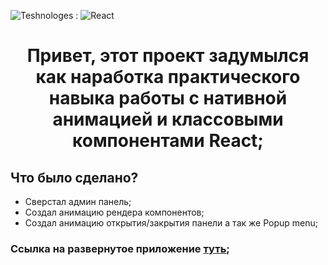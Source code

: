 ![Teshnologes](https://img.shields.io/badge/Technologes-blue) :
![React](https://img.shields.io/badge/React-black?style=flat-square&logo=react)

<div align="center">
  
# Привет, этот проект задумылся как наработка практического навыка работы c нативной анимацией и классовыми компонентами React;
  
</div>

## Что было сделано?

- Сверстал админ панель;
- Создал анимацию рендера компонентов;
- Создал анимацию открытия/закрытия панели а так же Popup menu;

### Ссылка на развернутое приложение [туть](https://frontend-html-task-orpin.vercel.app/);
